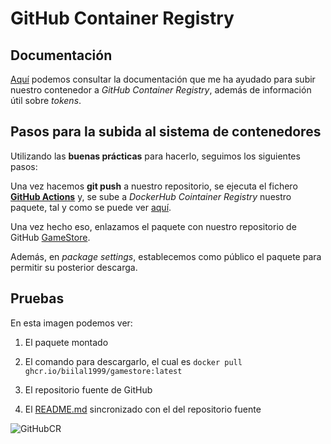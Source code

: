 # GitHub Container Registry


## Documentación

[Aquí](https://docs.github.com/es/free-pro-team@latest/packages/using-github-packages-with-your-projects-ecosystem/configuring-docker-for-use-with-github-packages) podemos consultar la documentación que me ha ayudado para subir nuestro contenedor a *GitHub Container Registry*, además de información útil sobre *tokens*.


## Pasos para la subida al sistema de contenedores

Utilizando las **buenas prácticas** para hacerlo, seguimos los siguientes pasos:

Una vez hacemos **git push** a nuestro repositorio, se ejecuta el fichero [**GitHub Actions**](https://github.com/biilal1999/GameStore/blob/master/.github/workflows/github-docker-actions.yml) y, se sube a *DockerHub Cointainer Registry* nuestro paquete, tal y como se puede ver [aquí](https://github.com/users/biilal1999/packages/container/package/gamestore).

Una vez hecho eso, enlazamos el paquete con nuestro repositorio de GitHub [GameStore](https://github.com/biilal1999/GameStore).

Además, en *package settings*, establecemos como público el paquete para permitir su posterior descarga.


## Pruebas

En esta imagen podemos ver:

1. El paquete montado

2. El comando para descargarlo, el cual es `docker pull ghcr.io/biilal1999/gamestore:latest`

3. El repositorio fuente de GitHub

4. El [README.md](https://github.com/biilal1999/GameStore/blob/master/README.md) sincronizado con el del repositorio fuente



![GitHubCR](https://github.com/biilal1999/GameStore/blob/master/docs/img/GitHubContainerRegistry.png)
